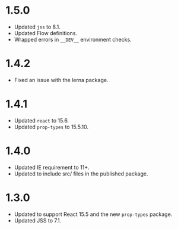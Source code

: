 # 1.5.0
* Updated `jss` to 8.1.
* Updated Flow definitions.
* Wrapped errors in `__DEV__` environment checks.

# 1.4.2
* Fixed an issue with the lerna package.

# 1.4.1
* Updated `react` to 15.6.
* Updated `prop-types` to 15.5.10.

# 1.4.0
* Updated IE requirement to 11+.
* Updated to include src/ files in the published package.

# 1.3.0
* Updated to support React 15.5 and the new `prop-types` package.
* Updated JSS to 7.1.
